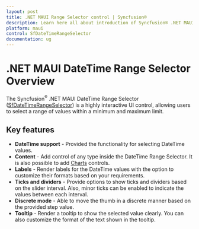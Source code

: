 ```yaml
---
layout: post
title: .NET MAUI Range Selector control | Syncfusion®
description: Learn here all about introduction of Syncfusion® .NET MAUI Range Selector (SfDateTimeRangeSelector) control with key features and more.
platform: maui
control: SfDateTimeRangeSelector
documentation: ug
---
```


# .NET MAUI DateTime Range Selector Overview

The Syncfusion<sup>®</sup> .NET MAUI DateTime Range Selector ([SfDateTimeRangeSelector](https://www.syncfusion.com/maui-controls/maui-range-selector)) is a highly interactive UI control, allowing users to select a range of values within a minimum and maximum limit.

## Key features

* **DateTime support** - Provided the functionality for selecting DateTime values.
* **Content** - Add control of any type inside the DateTime Range Selector. It is also possible to add [Charts](https://www.syncfusion.com/maui-controls/maui-cartesian-charts) controls.
* **Labels** - Render labels for the DateTime values with the option to customize their formats based on your requirements.
* **Ticks and dividers** - Provide options to show ticks and dividers based on the slider interval. Also, minor ticks can be enabled to indicate the values between each interval.
* **Discrete mode** - Able to move the thumb in a discrete manner based on the provided step value.
* **Tooltip** - Render a tooltip to show the selected value clearly. You can also customize the format of the text shown in the tooltip.

